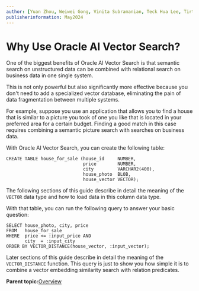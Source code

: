 ```yaml
---
author: [Yuan Zhou, Weiwei Gong, Vinita Subramanian, Teck Hua Lee, Tirthankar Lahiri, Shasank Chavan, Sebastian DeLaHoz, Roger Ford, Rohan Aggarwal, Mark Hornick, Malavika S P, Harichandan Roy, George Krupka, Doug Hood, Dinesh Das, David Jiang, Boriana Milenova, Bonnie Xia, Aurosish Mishra, Angela Amor, Agnivo Saha, Aleksandra Czarlinska, Ramya P, Usha Krishnamurthy, Tulika Das, Suresh Rajan, Sarika Surampudi, Sarah Hirschfeld, Prakash Jashnani, Jody Glover, Jessica True, Mamata Basapur, Maitreyee Chaliha, Gunjan Jain, Frederick Kush, Douglas Williams, Binika Kumar, Jean-Francois Verrier]
publisherinformation: May2024
---
```


# Why Use Oracle AI Vector Search?

One of the biggest benefits of Oracle AI Vector Search is that semantic search on unstructured data can be combined with relational search on business data in one single system.

This is not only powerful but also significantly more effective because you don't need to add a specialized vector database, eliminating the pain of data fragmentation between multiple systems.

For example, suppose you use an application that allows you to find a house that is similar to a picture you took of one you like that is located in your preferred area for a certain budget. Finding a good match in this case requires combining a semantic picture search with searches on business data.

With Oracle AI Vector Search, you can create the following table:

```
CREATE TABLE house_for_sale (house_id     NUMBER,
                             price        NUMBER,
                             city         VARCHAR2(400),
                             house_photo  BLOB,
                             house_vector VECTOR);
```

The following sections of this guide describe in detail the meaning of the `VECTOR` data type and how to load data in this column data type.

With that table, you can run the following query to answer your basic question:

```
SELECT house_photo, city, price
FROM   house_for_sale
WHERE  price <= :input_price AND
       city  = :input_city
ORDER BY VECTOR_DISTANCE(house_vector, :input_vector);
```

Later sections of this guide describe in detail the meaning of the `VECTOR_DISTANCE` function. This query is just to show you how simple it is to combine a vector embedding similarity search with relation predicates.

**Parent topic:**[Overview](GUID-107FCC1B-EF68-4966-83CE-B7C4244E47A2.md)

